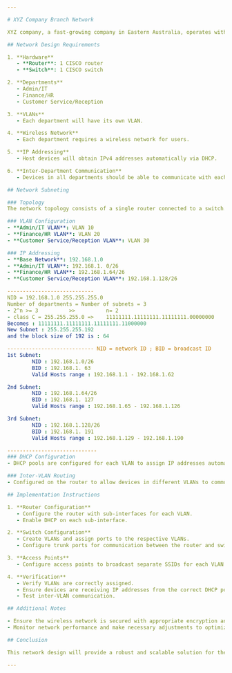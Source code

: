 ```yaml
---

# XYZ Company Branch Network

XYZ company, a fast-growing company in Eastern Australia, operates with more than 2 million customers globally. Specializing in the buying and selling of food items, the company is expanding by opening a new branch near the local village Bonalbo. This project entails designing and implementing a network for the new branch, operating independently from the HQ network.

## Network Design Requirements

1. **Hardware**
   - **Router**: 1 CISCO router
   - **Switch**: 1 CISCO switch

2. **Departments**
   - Admin/IT
   - Finance/HR
   - Customer Service/Reception

3. **VLANs**
   - Each department will have its own VLAN.

4. **Wireless Network**
   - Each department requires a wireless network for users.

5. **IP Addressing**
   - Host devices will obtain IPv4 addresses automatically via DHCP.

6. **Inter-Department Communication**
   - Devices in all departments should be able to communicate with each other.

## Network Subneting

### Topology
The network topology consists of a single router connected to a switch. The switch then connects to various access points and department devices. VLANs are configured to segment the network by departments, ensuring each department has its own network space while maintaining the ability to communicate with other departments.

### VLAN Configuration
- **Admin/IT VLAN**: VLAN 10
- **Finance/HR VLAN**: VLAN 20
- **Customer Service/Reception VLAN**: VLAN 30

### IP Addressing
- **Base Network**: 192.168.1.0
- **Admin/IT VLAN**: 192.168.1. 0/26
- **Finance/HR VLAN**: 192.168.1.64/26
- **Customer Service/Reception VLAN**: 192.168.1.128/26

----------------------------
NID = 192.168.1.0 255.255.255.0
Number of departments = Number of subnets = 3
- 2^n >= 3			>>			n= 2
- class C = 255.255.255.0 =>	11111111.11111111.11111111.00000000
Becomes : 11111111.11111111.11111111.11000000
New Subnet : 255.255.255.192
and the block size of 192 is : 64

---------------------------- NID = network ID ; BID = broadcast ID
1st Subnet:
		NID : 192.168.1.0/26
		BID : 192.168.1. 63
		Valid Hosts range : 192.168.1.1 - 192.168.1.62

2nd Subnet:
		NID : 192.168.1.64/26
		BID : 192.168.1. 127
		Valid Hosts range : 192.168.1.65 - 192.168.1.126

3rd Subnet:
		NID : 192.168.1.128/26
		BID : 192.168.1. 191
		Valid Hosts range : 192.168.1.129 - 192.168.1.190

-----------------------------
### DHCP Configuration
- DHCP pools are configured for each VLAN to assign IP addresses automatically to devices.

### Inter-VLAN Routing
- Configured on the router to allow devices in different VLANs to communicate.

## Implementation Instructions

1. **Router Configuration**
   - Configure the router with sub-interfaces for each VLAN.
   - Enable DHCP on each sub-interface.

2. **Switch Configuration**
   - Create VLANs and assign ports to the respective VLANs.
   - Configure trunk ports for communication between the router and switch.

3. **Access Points**
   - Configure access points to broadcast separate SSIDs for each VLAN.

4. **Verification**
   - Verify VLANs are correctly assigned.
   - Ensure devices are receiving IP addresses from the correct DHCP pools.
   - Test inter-VLAN communication.

## Additional Notes

- Ensure the wireless network is secured with appropriate encryption and password protection.
- Monitor network performance and make necessary adjustments to optimize the network.

## Conclusion

This network design will provide a robust and scalable solution for the XYZ company's new branch, meeting all specified requirements and allowing for efficient and secure communication across departments.

---
```

